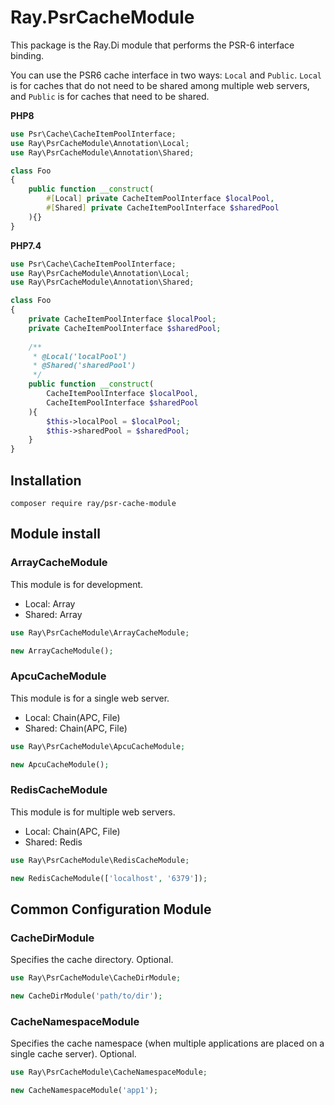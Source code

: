 # Ray.PsrCacheModule

This package is the Ray.Di module that performs the PSR-6 interface binding.

You can use the PSR6 cache interface in two ways: `Local` and `Public`.
`Local` is for caches that do not need to be shared among multiple web servers, and `Public` is for caches that need to be shared.

**PHP8**
```php
use Psr\Cache\CacheItemPoolInterface;
use Ray\PsrCacheModule\Annotation\Local;
use Ray\PsrCacheModule\Annotation\Shared;

class Foo
{
    public function __construct(
        #[Local] private CacheItemPoolInterface $localPool, 
        #[Shared] private CacheItemPoolInterface $sharedPool
    ){}
}
```

**PHP7.4**

```php
use Psr\Cache\CacheItemPoolInterface;
use Ray\PsrCacheModule\Annotation\Local;
use Ray\PsrCacheModule\Annotation\Shared;

class Foo
{
    private CacheItemPoolInterface $localPool;
    private CacheItemPoolInterface $sharedPool;
    
    /**
     * @Local('localPool') 
     * @Shared('sharedPool') 
     */
    public function __construct(
        CacheItemPoolInterface $localPool, 
        CacheItemPoolInterface $sharedPool
    ){
        $this->localPool = $localPool;
        $this->sharedPool = $sharedPool;
    }
}
```

## Installation

    composer require ray/psr-cache-module

## Module install

### ArrayCacheModule

This module is for development.

* Local: Array
* Shared: Array

```php
use Ray\PsrCacheModule\ArrayCacheModule;

new ArrayCacheModule();
```

### ApcuCacheModule

This module is for a single web server.

* Local: Chain(APC, File)
* Shared: Chain(APC, File)

```php
use Ray\PsrCacheModule\ApcuCacheModule;

new ApcuCacheModule();
```

### RedisCacheModule

This module is for multiple web servers.

* Local: Chain(APC, File)
* Shared: Redis

```php
use Ray\PsrCacheModule\RedisCacheModule;

new RedisCacheModule(['localhost', '6379']);
```

## Common Configuration Module

### CacheDirModule

Specifies the cache directory. Optional.

```php
use Ray\PsrCacheModule\CacheDirModule;

new CacheDirModule('path/to/dir');
```

### CacheNamespaceModule

Specifies the cache namespace (when multiple applications are placed on a single cache server).
Optional.

```php
use Ray\PsrCacheModule\CacheNamespaceModule;

new CacheNamespaceModule('app1');
```

